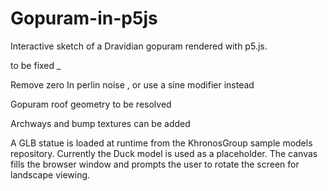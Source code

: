 # Gopuram-in-p5js
Interactive sketch of a Dravidian gopuram rendered with p5.js.

to be fixed _ 

Remove zero In perlin noise , or use a sine modifier instead 

Gopuram roof geometry to be resolved

Archways and bump textures can be added 

A GLB statue is loaded at runtime from the KhronosGroup sample models
repository. Currently the Duck model is used as a placeholder. The canvas
fills the browser window and prompts the user to rotate the screen for
landscape viewing.

